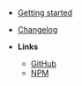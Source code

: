 -   [Getting started](README.md)

-   [Changelog](changelog)

-   **Links**
    -   [GitHub](https://github.com/softvisio/core)
    -   [NPM](https://www.npmjs.com/package/@softvisio/core)
